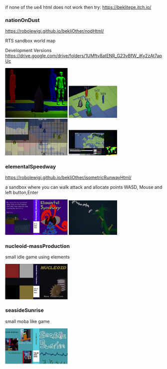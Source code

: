 if none of the ue4 html does not work then try: https://beklitepe.itch.io/
### nationOnDust
https://robolewigi.github.io/bekliOther/nodHtml/

RTS sandbox world map

Development Versions https://drive.google.com/drive/folders/1UMftv8atENR_G23vBfW_iKy2zAt7apUc

<p>
  <img src="images/nod1.png" alt="Example 6" width="200"/>
  <img src="images/nod2.png" alt="Example 5" width="155"/>
  <img src="images/nod3.png" alt="Example 3" width="200"/>
  <img src="images/nod4.png" alt="Example 4" width="155"/>
</p>

### elementalSpeedway
https://robolewigi.github.io/bekliOther/isometricRunwayHtml/

a sandbox where you can walk attack and allocate points
WASD, Mouse and left button,Enter

<p>
  <img src="images/es1.png" alt="Example 1" width="200"/>
  <img src="images/es2.png" alt="Example 2" width="155"/>
</p>

### nucleoid-massProduction

small idle game using elements

<p>
  <img src="images/n-MP1.png" alt="Example 7" width="200"/>
</p>

### seasideSunrise

small moba like game

<p>
  <img src="images/ss1.png" alt="Example 8" width="200"/>
</p>
